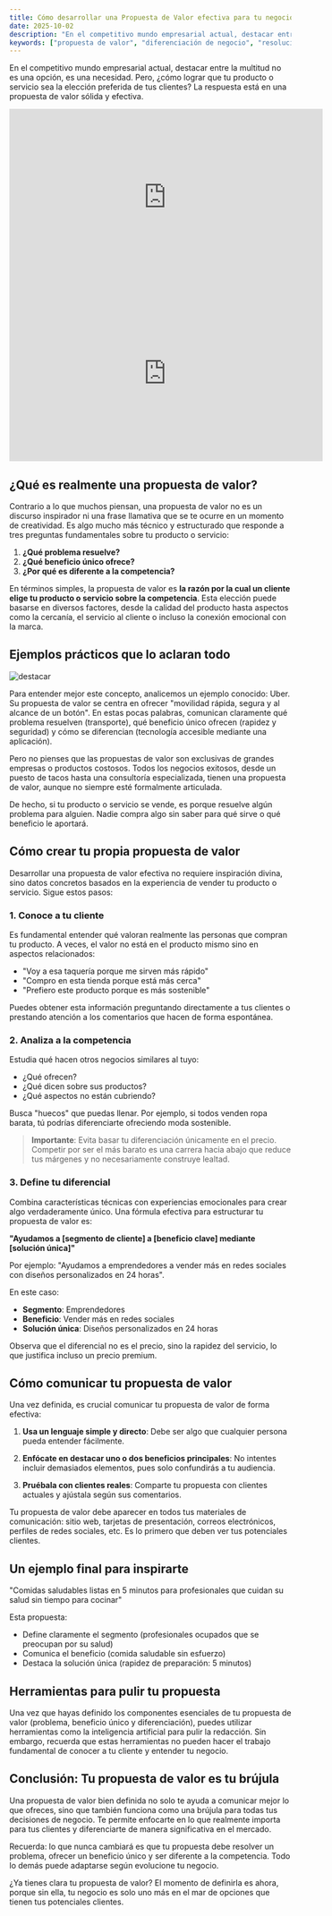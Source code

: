 ```yaml
---
title: Cómo desarrollar una Propuesta de Valor efectiva para tu negocio
date: 2025-10-02
description: "En el competitivo mundo empresarial actual, destacar entre la multitud no es una opción, es una necesidad. Pero, ¿cómo lograr que tu producto o servicio sea la elección preferida de tus clientes? La respuesta está en una propuesta de valor sólida y efectiva."
keywords: ["propuesta de valor", "diferenciación de negocio", "resolución de problemas", "beneficio único", "análisis de competencia", "segmentación de clientes", "comunicación efectiva", "valor diferencial", "estrategia empresarial", "posicionamiento de marca"]
---
```




En el competitivo mundo empresarial actual, destacar entre la multitud no es una opción, es una necesidad. Pero, ¿cómo lograr que tu producto o servicio sea la elección preferida de tus clientes? La respuesta está en una propuesta de valor sólida y efectiva.

<iframe width="560" height="315" src="https://www.youtube.com/embed/jryYyrx7n4Y?si=lTXE9YtbPp2lRAxZ" title="YouTube video player" frameborder="0" allow="accelerometer; autoplay; clipboard-write; encrypted-media; gyroscope; picture-in-picture; web-share" referrerpolicy="strict-origin-when-cross-origin" allowfullscreen></iframe>

<iframe width="560" height="315" src="https://www.youtube.com/embed/8f3e-XYRvbY?si=blkBXki3yWLMdTkw" title="YouTube video player" frameborder="0" allow="accelerometer; autoplay; clipboard-write; encrypted-media; gyroscope; picture-in-picture; web-share" referrerpolicy="strict-origin-when-cross-origin" allowfullscreen></iframe>



## ¿Qué es realmente una propuesta de valor?

Contrario a lo que muchos piensan, una propuesta de valor no es un discurso inspirador ni una frase llamativa que se te ocurre en un momento de creatividad. Es algo mucho más técnico y estructurado que responde a tres preguntas fundamentales sobre tu producto o servicio:

1. **¿Qué problema resuelve?**
2. **¿Qué beneficio único ofrece?**
3. **¿Por qué es diferente a la competencia?**

En términos simples, la propuesta de valor es **la razón por la cual un cliente elige tu producto o servicio sobre la competencia**. Esta elección puede basarse en diversos factores, desde la calidad del producto hasta aspectos como la cercanía, el servicio al cliente o incluso la conexión emocional con la marca.

## Ejemplos prácticos que lo aclaran todo
![destacar](http://bengar.com/blog/wp-content/uploads/destacar-color-lapiz.jpeg)

Para entender mejor este concepto, analicemos un ejemplo conocido: Uber. Su propuesta de valor se centra en ofrecer "movilidad rápida, segura y al alcance de un botón". En estas pocas palabras, comunican claramente qué problema resuelven (transporte), qué beneficio único ofrecen (rapidez y seguridad) y cómo se diferencian (tecnología accesible mediante una aplicación).

Pero no pienses que las propuestas de valor son exclusivas de grandes empresas o productos costosos. Todos los negocios exitosos, desde un puesto de tacos hasta una consultoría especializada, tienen una propuesta de valor, aunque no siempre esté formalmente articulada.

De hecho, si tu producto o servicio se vende, es porque resuelve algún problema para alguien. Nadie compra algo sin saber para qué sirve o qué beneficio le aportará.

## Cómo crear tu propia propuesta de valor

Desarrollar una propuesta de valor efectiva no requiere inspiración divina, sino datos concretos basados en la experiencia de vender tu producto o servicio. Sigue estos pasos:

### 1. Conoce a tu cliente

Es fundamental entender qué valoran realmente las personas que compran tu producto. A veces, el valor no está en el producto mismo sino en aspectos relacionados:

- "Voy a esa taquería porque me sirven más rápido"
- "Compro en esta tienda porque está más cerca"
- "Prefiero este producto porque es más sostenible"

Puedes obtener esta información preguntando directamente a tus clientes o prestando atención a los comentarios que hacen de forma espontánea.

### 2. Analiza a la competencia

Estudia qué hacen otros negocios similares al tuyo:
- ¿Qué ofrecen?
- ¿Qué dicen sobre sus productos?
- ¿Qué aspectos no están cubriendo?

Busca "huecos" que puedas llenar. Por ejemplo, si todos venden ropa barata, tú podrías diferenciarte ofreciendo moda sostenible.

> **Importante**: Evita basar tu diferenciación únicamente en el precio. Competir por ser el más barato es una carrera hacia abajo que reduce tus márgenes y no necesariamente construye lealtad.

### 3. Define tu diferencial

Combina características técnicas con experiencias emocionales para crear algo verdaderamente único. Una fórmula efectiva para estructurar tu propuesta de valor es:

**"Ayudamos a [segmento de cliente] a [beneficio clave] mediante [solución única]"**

Por ejemplo: "Ayudamos a emprendedores a vender más en redes sociales con diseños personalizados en 24 horas".

En este caso:
- **Segmento**: Emprendedores
- **Beneficio**: Vender más en redes sociales
- **Solución única**: Diseños personalizados en 24 horas

Observa que el diferencial no es el precio, sino la rapidez del servicio, lo que justifica incluso un precio premium.

## Cómo comunicar tu propuesta de valor

Una vez definida, es crucial comunicar tu propuesta de valor de forma efectiva:

1. **Usa un lenguaje simple y directo**: Debe ser algo que cualquier persona pueda entender fácilmente.

2. **Enfócate en destacar uno o dos beneficios principales**: No intentes incluir demasiados elementos, pues solo confundirás a tu audiencia.

3. **Pruébala con clientes reales**: Comparte tu propuesta con clientes actuales y ajústala según sus comentarios.

Tu propuesta de valor debe aparecer en todos tus materiales de comunicación: sitio web, tarjetas de presentación, correos electrónicos, perfiles de redes sociales, etc. Es lo primero que deben ver tus potenciales clientes.

## Un ejemplo final para inspirarte

"Comidas saludables listas en 5 minutos para profesionales que cuidan su salud sin tiempo para cocinar"

Esta propuesta:
- Define claramente el segmento (profesionales ocupados que se preocupan por su salud)
- Comunica el beneficio (comida saludable sin esfuerzo)
- Destaca la solución única (rapidez de preparación: 5 minutos)

## Herramientas para pulir tu propuesta

Una vez que hayas definido los componentes esenciales de tu propuesta de valor (problema, beneficio único y diferenciación), puedes utilizar herramientas como la inteligencia artificial para pulir la redacción. Sin embargo, recuerda que estas herramientas no pueden hacer el trabajo fundamental de conocer a tu cliente y entender tu negocio.

## Conclusión: Tu propuesta de valor es tu brújula

Una propuesta de valor bien definida no solo te ayuda a comunicar mejor lo que ofreces, sino que también funciona como una brújula para todas tus decisiones de negocio. Te permite enfocarte en lo que realmente importa para tus clientes y diferenciarte de manera significativa en el mercado.

Recuerda: lo que nunca cambiará es que tu propuesta debe resolver un problema, ofrecer un beneficio único y ser diferente a la competencia. Todo lo demás puede adaptarse según evolucione tu negocio.

¿Ya tienes clara tu propuesta de valor? El momento de definirla es ahora, porque sin ella, tu negocio es solo uno más en el mar de opciones que tienen tus potenciales clientes.